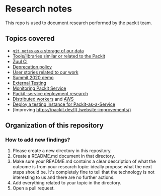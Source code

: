 # Research notes

This repo is used to document research performed by the packit team.

## Topics covered

- [`git notes` as a storage of our data](./git_notes)
- [Tools/libraries similar or related to the Packit](./automation-tools)
- [Zuul CI](./zuul)
- [Deprecation policy](./deprecation)
- [User stories related to our work](./user-stories/)
- [Summit 2020 demo](summit-demo/)
- [External Testing](external-testing/)
- [Monitoring Packit Service](monitoring/)
- [Packit-service deployment research](ps_deployment)
- [Distributed workers](distributed-workers) and [AWS](AWS-SQS-RDS)
- [Deploy a testing instance for Packit-as-a-Service](./deploy-packit-pr/)
- [Improving https://packit.dev/](./website-improvements/)

## Organization of this repository

### How to add new findings?

1. Please create a new directory in this repository.
2. Create a README.md document in that directory.
3. Make sure your README.md contains a clear description of what the outcome is
   from your research topic: ideally propose what the next steps should be.
   It's completely fine to tell that the technology is not interesting to us
   and there are no further actions.
4. Add everything related to your topic in the directory.
5. Open a pull request.
